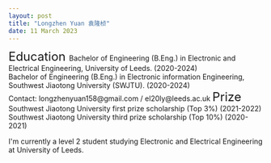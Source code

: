 ```yaml
---
layout: post
title: "Longzhen Yuan 袁隆桢"
date: 11 March 2023
---
```


<font size="5">  
    Education
</font>  
Bachelor of Engineering (B.Eng.) in Electronic and Electrical Engineering, University of Leeds. (2020-2024)<br>
Bachelor of Engineering (B.Eng.) in Electronic information Engineering, Southwest Jiaotong University (SWJTU). (2020-2024)<br>
Contact: longzhenyuan158@gmail.com / el20ly@leeds.ac.uk

<font size="5">  
    Prize
</font>  
Southwest Jiaotong University first prize scholarship (Top 3%) (2021-2022)<br>
Southwest Jiaotong University third prize scholarship (Top 10%) (2020-2021)

I'm currently a level 2 student studying Electronic and Electrical Engineering at University of Leeds.




